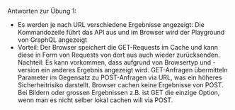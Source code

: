Antworten zur Übung 1:

- Es werden je nach URL verschiedene Ergebnisse angezeigt: Die Kommandozeile führt das API aus und im Browser wird der Playground von GraphQL angezeigt
- Vorteil: Der Browser speichert die GET-Requests im Cache und kann diese in Form von Requests von dort aus auch wieder zurücksenden. Nachteil: Es kann vorkommen, dass aufgrund von Browsertyp und -version ein anderes Ergebnis angezeigt wird. GET-Anfragen übermitteln Parameter im Gegensatz zu POST-Anfragen via URL, was ein höheres Sicherheitrisiko darstellt. Browser cachen keine Ergebnisse von POST. Bei Bildern oder grossen Ergebnissen z.B. ist GET die einzige Option, wenn man es nicht selber lokal cachen will via POST.
